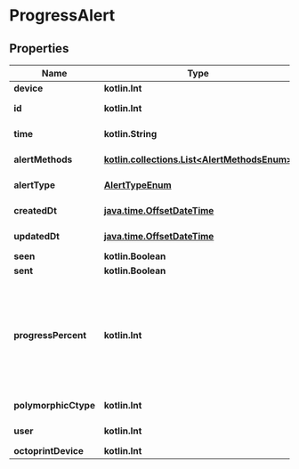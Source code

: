 
# ProgressAlert

## Properties
Name | Type | Description | Notes
------------ | ------------- | ------------- | -------------
**device** | **kotlin.Int** |  | 
**id** | **kotlin.Int** |  |  [optional] [readonly]
**time** | **kotlin.String** |  |  [optional] [readonly]
**alertMethods** | [**kotlin.collections.List&lt;AlertMethodsEnum&gt;**](AlertMethodsEnum.md) |  |  [optional] [readonly]
**alertType** | [**AlertTypeEnum**](AlertTypeEnum.md) |  |  [optional] [readonly]
**createdDt** | [**java.time.OffsetDateTime**](java.time.OffsetDateTime.md) |  |  [optional] [readonly]
**updatedDt** | [**java.time.OffsetDateTime**](java.time.OffsetDateTime.md) |  |  [optional] [readonly]
**seen** | **kotlin.Boolean** |  |  [optional]
**sent** | **kotlin.Boolean** |  |  [optional]
**progressPercent** | **kotlin.Int** | Progress notification interval. Example: 25 will notify you at 25%, 50%, 75%, and 100% progress |  [optional]
**polymorphicCtype** | **kotlin.Int** |  |  [optional] [readonly]
**user** | **kotlin.Int** |  |  [optional] [readonly]
**octoprintDevice** | **kotlin.Int** |  |  [optional]



